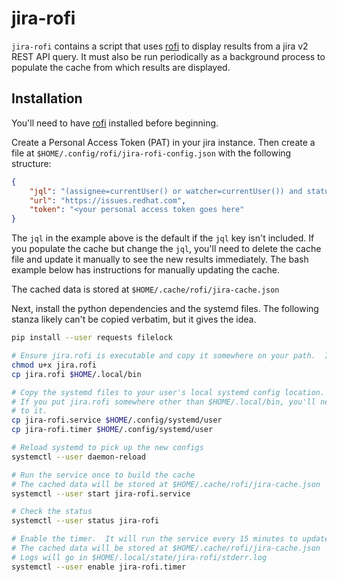 # jira-rofi
`jira-rofi` contains a script that uses [rofi](https://github.com/davatorium/rofi) to display results from a jira v2 REST API query.  It must
also be run periodically as a background process to populate the cache from which results are displayed.

## Installation
You'll need to have [rofi](https://github.com/davatorium/rofi) installed before beginning.

Create a Personal Access Token (PAT) in your jira instance.  Then create a file at
`$HOME/.config/rofi/jira-rofi-config.json` with the following structure:
```json
{
    "jql": "(assignee=currentUser() or watcher=currentUser()) and status not in (Closed, Resolved) order by updated",
    "url": "https://issues.redhat.com",
    "token": "<your personal access token goes here"
}
```

The `jql` in the example above is the default if the `jql` key isn't included.  If you populate the cache but
change the `jql`, you'll need to delete the cache file and update it manually to see the new results
immediately.  The bash example below has instructions for manually updating the cache.

The cached data is stored at `$HOME/.cache/rofi/jira-cache.json`

Next, install the python dependencies and the systemd files.  The following stanza likely can't be copied
verbatim, but it gives the idea.
```bash
pip install --user requests filelock

# Ensure jira.rofi is executable and copy it somewhere on your path.  I use $HOME/.local/bin
chmod u+x jira.rofi
cp jira.rofi $HOME/.local/bin

# Copy the systemd files to your user's local systemd config location.
# If you put jira.rofi somewhere other than $HOME/.local/bin, you'll need to update jira-rofi.service to point
# to it.
cp jira-rofi.service $HOME/.config/systemd/user
cp jira-rofi.timer $HOME/.config/systemd/user

# Reload systemd to pick up the new configs
systemctl --user daemon-reload

# Run the service once to build the cache
# The cached data will be stored at $HOME/.cache/rofi/jira-cache.json
systemctl --user start jira-rofi.service

# Check the status
systemctl --user status jira-rofi

# Enable the timer.  It will run the service every 15 minutes to update the cache.
# The cached data will be stored at $HOME/.cache/rofi/jira-cache.json
# Logs will go in $HOME/.local/state/jira-rofi/stderr.log
systemctl --user enable jira-rofi.timer
```
